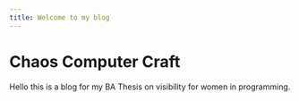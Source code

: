```yaml
---
title: Welcome to my blog
---
```


# Chaos Computer Craft

Hello this is a blog for my BA Thesis on visibility for women in programming.
